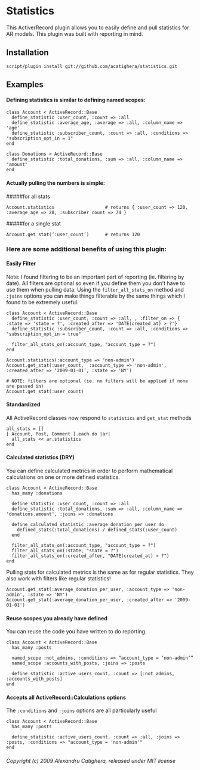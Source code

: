 # Statistics

This ActiverRecord plugin allows you to easily define and pull statistics for AR models. This plugin was built with reporting in mind.

## Installation
    script/plugin install git://github.com/acatighera/statistics.git

## Examples
#### Defining statistics is similar to defining named scopes:

    class Account < ActiveRecord::Base
      define_statistic :user_count, :count => :all
      define_statistic :average_age, :average => :all, :column_name => 'age'
      define_statistic :subscriber_count, :count => :all, :conditions => "subscription_opt_in = 1"
    end
    
    class Donations < ActiveRecord::Base
      define_statistic :total_donations, :sum => :all, :column_name => "amount"
    end

#### Actually pulling the numbers is simple:

#####for all stats

    Account.statistics                   # returns { :user_count => 120, :average_age => 28, :subscriber_count => 74 }

#####for a single stat

    Account.get_stat(‘:user_count’)      # returns 120

### Here are some additional benefits of using this plugin:

#### Easily Filter

Note: I found filtering to be an important part of reporting (ie. filtering by date). All filters are optional so even if you define them you don’t have to use them when pulling data. Using the `filter_all_stats_on` method and `:joins` options you can make things filterable by the same things which I found to be extremely useful.

    class Account < ActiveRecord::Base
      define_statistic :user_count, :count => :all, , :filter_on => { :state => 'state = ?', :created_after => 'DATE(created_at) > ?'}
      define_statistic :subscriber_count, :count => :all, :conditions => "subscription_opt_in = true"
      
      filter_all_stats_on(:account_type, "account_type = ?")
    end

    Account.statistics(:account_type => 'non-admin')
    Account.get_stat(:user_count,  :account_type => 'non-admin',  :created_after => ‘2009-01-01’, :state => 'NY')
    
    # NOTE: filters are optional (ie. no filters will be applied if none are passed in)
    Account.get_stat(:user_count)

#### Standardized

All ActiveRecord classes now respond to `statistics` and `get_stat` methods

    all_stats = []
    [ Account, Post, Comment ].each do |ar|
      all_stats << ar.statistics
    end

#### Calculated statistics (DRY)

You can define calculated metrics in order to perform mathematical calculations on one or more defined statistics. 

    class Account < ActiveRecord::Base
      has_many :donations
      
      define_statistic :user_count, :count => :all
      define_statistic :total_donations, :sum => :all, :column_name => 'donations.amount', :joins => :donations
      
      define_calculated_statistic :average_donation_per_user do
        defined_stats(:total_donations) / defined_stats(:user_count)
      end
      
      filter_all_stats_on(:account_type, "account_type = ?")
      filter_all_stats_on(:state, "state = ?")
      filter_all_stats_on(:created_after, "DATE(created_at) > ?")
    end
    

Pulling stats for calculated metrics is the same as for regular statistics. They also work with filters like regular statistics! 

    Account.get_stat(:average_donation_per_user, :account_type => 'non-admin', :state => 'NY')
    Account.get_stat(:average_donation_per_user, :created_after => '2009-01-01')

#### Reuse scopes you already have defined

You can reuse the code you have written to do reporting.

    class Account < ActiveRecord::Base
      has_many :posts
      
      named_scope :not_admins, :conditions => “account_type = ‘non-admin’”
      named_scope :accounts_with_posts, :joins => :posts
      
      define_statistic :active_users_count, :count => [:not_admins, :accounts_with_posts]
    end

#### Accepts all ActiveRecord::Calculations options

The `:conditions` and `:joins` options are all particularly useful

    class Account < ActiveRecord::Base
      has_many :posts
      
      define_statistic :active_users_count, :count => :all, :joins => :posts, :conditions => "account_type = 'non-admin'"
    end

###### Copyright (c) 2009 Alexandru Catighera, released under MIT license

